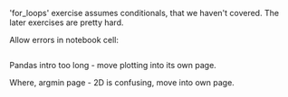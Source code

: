 'for_loops' exercise assumes conditionals, that we haven't covered.  The later
exercises are pretty hard.

Allow errors in notebook cell:

```{python tags=c("raises-exception")}
```

Pandas intro too long - move plotting into its own page.

Where, argmin page - 2D is confusing, move into own page.
